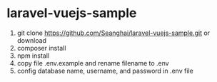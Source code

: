 # laravel-vuejs-sample

1. git clone https://github.com/Seanghai/laravel-vuejs-sample.git or download
2. composer install
3. npm install
4. copy file .env.example and rename filename to .env
5. config database name, username, and password in .env file
